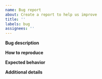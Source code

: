 ```yaml
---
name: Bug report
about: Create a report to help us improve
title: ''
labels: bug
assignees: ''
---
```


**Bug description**
<!--A clear and concise description of what the bug is.-->



**How to reproduce**
<!--Steps to reproduce the behavior:-->



**Expected behavior**
<!--A clear and concise description of what you expected to happen.-->



**Additional details**
<!--Please add context, links, reasons, screenshots, etc.-->


